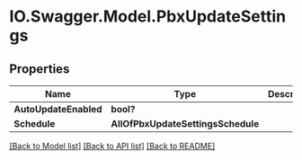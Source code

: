 # IO.Swagger.Model.PbxUpdateSettings
## Properties

Name | Type | Description | Notes
------------ | ------------- | ------------- | -------------
**AutoUpdateEnabled** | **bool?** |  | [optional] 
**Schedule** | **AllOfPbxUpdateSettingsSchedule** |  | [optional] 

[[Back to Model list]](../README.md#documentation-for-models) [[Back to API list]](../README.md#documentation-for-api-endpoints) [[Back to README]](../README.md)

